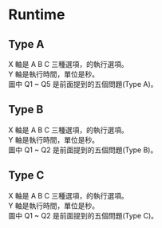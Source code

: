 # Runtime

## Type A

X 軸是 A B C 三種選項，的執行選項。<br>
Y 軸是執行時間，單位是秒。<br>
圖中 Q1 ~ Q5 是前面提到的五個問題(Type A)。<br>

## Type B

X 軸是 A B C 三種選項，的執行選項。<br>
Y 軸是執行時間，單位是秒。<br>
圖中 Q1 ~ Q2 是前面提到的五個問題(Type B)。<br>

## Type C

X 軸是 A B C 三種選項，的執行選項。<br>
Y 軸是執行時間，單位是秒。<br>
圖中 Q1 ~ Q2 是前面提到的五個問題(Type C)。<br>


